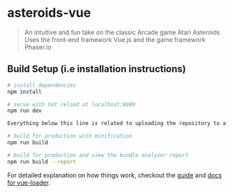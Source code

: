 # asteroids-vue

> An intuitive and fun take on the classic Arcade game Atari Asteroids
> Uses the front-end framework Vue.js and the game framework Phaser.io
> 

## Build Setup (i.e installation instructions)

``` bash
# install dependencies
npm install

# serve with hot reload at localhost:8080
npm run dev

Everything below this line is related to uploading the repository to a server

# build for production with minification
npm run build

# build for production and view the bundle analyzer report
npm run build --report
```

For detailed explanation on how things work, checkout the [guide](http://vuejs-templates.github.io/webpack/) and [docs for vue-loader](http://vuejs.github.io/vue-loader).
